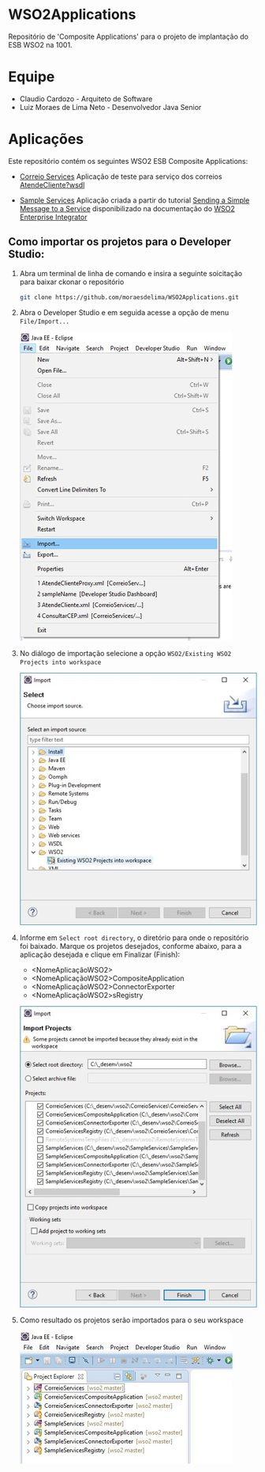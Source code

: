 # WSO2Applications

Repositório de 'Composite Applications' para o projeto de implantação do ESB WSO2 na 1001.

# Equipe
  - Claudio Cardozo - Arquiteto de Software
  - Luiz Moraes de Lima Neto - Desenvolvedor Java Senior

# Aplicações
Este repositório contém os seguintes WSO2 ESB Composite Applications:

- [Correio Services](/CorreioServices/)
   Aplicação de teste para serviço dos correios [AtendeCliente?wsdl]

- [Sample Services](/SampleServices/)
   Aplicação criada a partir do tutorial [Sending a Simple Message to a Service] disponibilizado na documentação do [WSO2 Enterprise Integrator]
   
## <a name="ExportToDevStudio"> Como importar os projetos para o Developer Studio:

1.  Abra um terminal de linha de comando e insira a seguinte soicitação para baixar ckonar o repositório
    ```bash
    git clone https://github.com/moraesdelima/WSO2Applications.git
    ```
2. Abra o Developer Studio e em seguida acesse a opção de menu `File/Import...`

    ![Import - Passo 01](/resources/images/import/import-passo-02.jpg)

3. No diálogo de importação selecione a opção `WSO2/Existing WSO2 Projects into workspace`

    ![Import - Passo 02](/resources/images/import/import-passo-03.jpg)
	
4. Informe em `Select root directory`, o diretório para onde o repositório foi baixado. Marque os projetos desejados, conforme abaixo, para a aplicação desejada e clique em Finalizar (Finish):

    - <NomeAplicaçãoWSO2>
    - <NomeAplicaçãoWSO2>CompositeApplication
    - <NomeAplicaçãoWSO2>ConnectorExporter
    - <NomeAplicaçãoWSO2>sRegistry
	
    ![Import - Passo 02](/resources/images/import/import-passo-04.jpg)
	
5. Como resultado os projetos serão importados para o seu workspace

    ![Import - Passo 02](/resources/images/import/import-passo-05.jpg)


[AtendeCliente?wsdl]: <https://apps.correios.com.br/SigepMasterJPA/AtendeClienteService/AtendeCliente?wsdl>
[Sending a Simple Message to a Service]: <https://docs.wso2.com/display/EI611/Sending+a+Simple+Message+to+a+Service>
[WSO2 Enterprise Integrator]: <https://docs.wso2.com/display/EI611/Quick+Start+Guide>